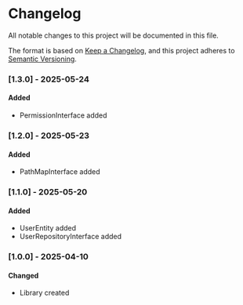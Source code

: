 # Changelog
All notable changes to this project will be documented in this file.

The format is based on [Keep a Changelog](https://keepachangelog.com/en/1.0.0/),
and this project adheres to [Semantic Versioning](https://semver.org/spec/v2.0.0.html).

### [1.3.0] - 2025-05-24
#### Added
- PermissionInterface added

### [1.2.0] - 2025-05-23
#### Added
- PathMapInterface added

### [1.1.0] - 2025-05-20
#### Added
- UserEntity added
- UserRepositoryInterface added

### [1.0.0] - 2025-04-10
#### Changed
- Library created
